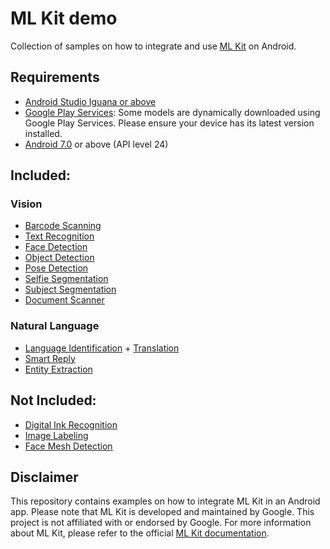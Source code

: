 # ML Kit demo

Collection of samples on how to integrate and use [ML Kit](https://developers.google.com/ml-kit) on Android. 

## Requirements
- [Android Studio Iguana or above](https://developer.android.com/studio)
- [Google Play Services](https://play.google.com/store/apps/details?id=com.google.android.gms): Some models are dynamically downloaded using Google Play Services. Please ensure your device has its latest version installed.
- [Android 7.0](https://www.android.com/versions/nougat-7-0/) or above (API level 24)

## Included:
### Vision
- [Barcode Scanning](https://developers.google.com/ml-kit/vision/barcode-scanning)
- [Text Recognition](https://developers.google.com/ml-kit/vision/text-recognition/v2)
- [Face Detection](https://developers.google.com/ml-kit/vision/face-detection)
- [Object Detection](https://developers.google.com/ml-kit/vision/object-detection)
- [Pose Detection](https://developers.google.com/ml-kit/vision/pose-detection)
- [Selfie Segmentation](https://developers.google.com/ml-kit/vision/selfie-segmentation)
- [Subject Segmentation](https://developers.google.com/ml-kit/vision/subject-segmentation)
- [Document Scanner](https://developers.google.com/ml-kit/vision/doc-scanner)

### Natural Language
- [Language Identification](https://developers.google.com/ml-kit/language/identification) + [Translation](https://developers.google.com/ml-kit/language/translation)
- [Smart Reply](https://developers.google.com/ml-kit/language/smart-reply)
- [Entity Extraction](https://developers.google.com/ml-kit/language/entity-extraction)

## Not Included:
- [Digital Ink Recognition](https://developers.google.com/ml-kit/vision/digital-ink-recognition)
- [Image Labeling](https://developers.google.com/ml-kit/vision/image-labeling)
- [Face Mesh Detection](https://developers.google.com/ml-kit/vision/face-mesh-detection)

## Disclaimer

This repository contains examples on how to integrate ML Kit in an Android app. Please note that ML Kit is developed and maintained by Google. This project is not affiliated with or endorsed by Google. For more information about ML Kit, please refer to the official [ML Kit documentation](https://developers.google.com/ml-kit).